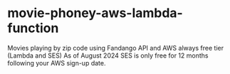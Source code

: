 # movie-phoney-aws-lambda-function

Movies playing by zip code using Fandango API and AWS always free tier (Lambda and SES) As of August 2024 SES is only free for 12 months following your AWS sign-up date.

